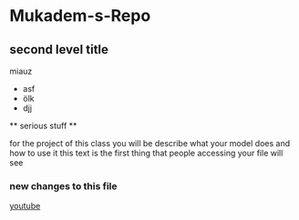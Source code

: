 # Mukadem-s-Repo

## second level title
miauz

* asf
* ölk
* djj

** serious stuff **

for the project of this class you will be describe what your model does and how to use it
this text is the first thing that people accessing your file will see

### new changes to this file
[youtube](www.youtube.com)
